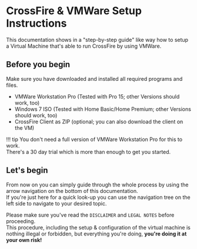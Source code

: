 # CrossFire & VMWare Setup Instructions

This documentation shows in a "step-by-step guide" like way how to setup a Virtual Machine that's able to run CrossFire by using VMWare.  

## Before you begin

Make sure you have downloaded and installed all required programs and files.  

- VMWare Workstation Pro (Tested with Pro 15; other Versions should work, too)
- Windows 7 ISO (Tested with Home Basic/Home Premium; other Versions should work, too)
- CrossFire Client as ZIP (optional; you can also download the client on the VM)

!!! tip
    You don't need a full version of VMWare Workstation Pro for this to work.  
    There's a 30 day trial which is more than enough to get you started.  

## Let's begin

From now on you can simply guide through the whole process by using the arrow navigation on the bottom of this documentation.  
If you're just here for a quick look-up you can use the navigation tree on the left side to navigate to your desired topic.  

Please make sure you've read the `DISCLAIMER` and `LEGAL NOTES` before proceeding.  
This procedure, including the setup & configuration of the virtual machine is nothing illegal or forbidden, but everything you're doing, **you're doing it at your own risk!** 

